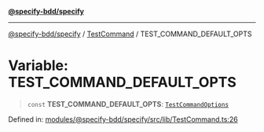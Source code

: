 [**@specify-bdd/specify**](../../README.md)

***

[@specify-bdd/specify](../../modules.md) / [TestCommand](../README.md) / TEST\_COMMAND\_DEFAULT\_OPTS

# Variable: TEST\_COMMAND\_DEFAULT\_OPTS

> `const` **TEST\_COMMAND\_DEFAULT\_OPTS**: [`TestCommandOptions`](../interfaces/TestCommandOptions.md)

Defined in: [modules/@specify-bdd/specify/src/lib/TestCommand.ts:26](https://github.com/specify-bdd/specify-core/blob/b47338cce98c34b2e68fbf033eb22e90c70e41ea/modules/@specify-bdd/specify/src/lib/TestCommand.ts#L26)
